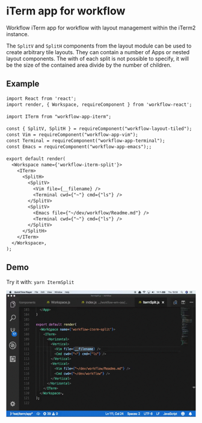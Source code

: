 # iTerm app for workflow

Workflow iTerm app for workflow with layout management within the iTerm2
instance.

The `SplitV` and `SplitH` components from the layout module can be used
to create arbitrary tile layouts. They can contain a number of Apps or nested
layout components. The with of each split is not possible to specify, it will
be the size of the contained area divide by the number of children. 

## Example

```
import React from 'react';
import render, { Workspace, requireComponent } from 'workflow-react';

import ITerm from "workflow-app-iterm";

const { SplitV, SplitH } = requireComponent("workflow-layout-tiled");
const Vim = requireComponent("workflow-app-vim");
const Terminal = requireComponent("workflow-app-terminal");
const Emacs = requireComponent("workflow-app-emacs");;

export default render(
  <Workspace name={'workflow-iterm-split'}>
    <ITerm>
      <SplitH>
        <SplitV>
          <Vim file={__filename} />
          <Terminal cwd={"~"} cmd={"ls"} />
        </SplitV>
        <SplitV>
          <Emacs file={"~/dev/workflow/Readme.md"} />
          <Terminal cwd={"~"} cmd={"ls"} />
        </SplitV>
      </SplitH>
    </ITerm>
  </Workspace>,
);
```

## Demo

Try it with: `yarn ItermSplit`

![Demo](github/iterm.gif)
